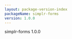 ```yaml
---
layout: package-version-index
packageName: simplr-forms
version: 1.0.0
---
```


simplr-forms 1.0.0